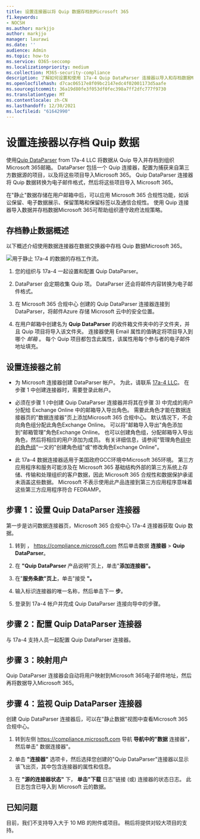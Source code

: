 ```yaml
---
title: 设置连接器以将 Quip 数据存档到Microsoft 365
f1.keywords:
- NOCSH
ms.author: markjjo
author: markjjo
manager: laurawi
ms.date: ''
audience: Admin
ms.topic: how-to
ms.service: O365-seccomp
ms.localizationpriority: medium
ms.collection: M365-security-compliance
description: 了解如何设置和使用 17a-4 Quip DataParser 连接器以导入和存档数据Microsoft 365。
ms.openlocfilehash: d7cac06517e8f09bc2147edc4f02001173d5aafe
ms.sourcegitcommit: 36a19d80fe3f053df0fec398a7ff2dfc777f9730
ms.translationtype: MT
ms.contentlocale: zh-CN
ms.lasthandoff: 12/30/2021
ms.locfileid: "61642990"
---
```

# <a name="set-up-a-connector-to-archive-quip-data"></a>设置连接器以存档 Quip 数据

使用[Quip DataParser](https://www.17a-4.com/quip-dataparser/) from 17a-4 LLC 将数据从 Quip 导入并存档到组织Microsoft 365邮箱。 DataParser 包括一个 Quip 连接器，配置为捕获来自第三方数据源的项目，以及将这些项目导入Microsoft 365。 Quip DataParser 连接器将 Quip 数据转换为电子邮件格式，然后将这些项目导入 Microsoft 365。

在"静止"数据存储在用户邮箱中后，可以应用 Microsoft 365 合规性功能，如诉讼保留、电子数据展示、保留策略和保留标签以及通信合规性。 使用 Quip 连接器导入数据并存档数据Microsoft 365可帮助组织遵守政府法规策略。

## <a name="overview-of-archiving-quip-data"></a>存档静止数据概述

以下概述介绍使用数据连接器在数据交换器中存档 Quip 数据Microsoft 365。

![用于静止 17a-4 的数据的存档工作流。](../media/QuipDataParserConnectorWorkflow.png)

1. 您的组织与 17a-4 一起设置和配置 Quip DataParser。

2. DataParser 会定期收集 Quip 项。 DataParser 还会将邮件内容转换为电子邮件格式。

3. 在 Microsoft 365 合规中心 创建的 Quip DataParser 连接器连接到 DataParser，将邮件Azure 存储 Microsoft 云中的安全位置。

4. 在用户邮箱中创建名为 **Quip DataParser** 的收件箱文件夹中的子文件夹，并且 Quip 项目将导入该文件夹。 连接器使用 Email 属性的值确定将项目导入到哪个 *邮箱* 。 每个 Quip 项目都包含此属性，该属性用每个参与者的电子邮件地址填充。

## <a name="before-you-set-up-a-connector"></a>设置连接器之前

- 为 Microsoft 连接器创建 DataParser 帐户。 为此，请联系 [17a-4 LLC](https://www.17a-4.com/contact/)。 在步骤 1 中创建连接器时，需要登录此帐户。

- 必须在步骤 1 (中创建 Quip DataParser 连接器并将其在步骤 3) 中完成的用户分配给 Exchange Online 中的邮箱导入导出角色。 需要此角色才能在数据连接器页的"数据连接器"页上添加Microsoft 365 合规中心。 默认情况下，不会向角色组分配此角色Exchange Online。 可以将"邮箱导入导出"角色添加到"邮箱管理"角色Exchange Online。 也可以创建角色组，分配邮箱导入导出角色，然后将相应的用户添加为成员。 有关详细信息，请参阅"管理角色[组中的角色组](/Exchange/permissions-exo/role-groups#create-role-groups)"[](/Exchange/permissions-exo/role-groups#modify-role-groups)一文的"创建角色组"或"修改角色Exchange Online"。

- 此 17a-4 数据连接器适用于美国政府GCC环境中Microsoft 365环境。 第三方应用程序和服务可能涉及在 Microsoft 365 基础结构外部的第三方系统上存储、传输和处理组织的客户数据，因此 Microsoft 365 合规性和数据保护承诺未涵盖这些数据。 Microsoft 不表示使用此产品连接到第三方应用程序意味着这些第三方应用程序符合 FEDRAMP。

## <a name="step-1-set-up-a-quip-dataparser-connector"></a>步骤 1：设置 Quip DataParser 连接器

第一步是访问数据连接器页，Microsoft 365 合规中心 17a-4 连接器获取 Quip 数据。

1. 转到 ， <https://compliance.microsoft.com> 然后单击数据 **连接器**  >  **Quip DataParser**。

2. 在 **"Quip DataParser** 产品说明"页上，单击"**添加连接器"。**

3. 在"**服务条款"页上**，单击"接受 **"。**

4. 输入标识连接器的唯一名称，然后单击下一 **步**。

5. 登录到 17a-4 帐户并完成 Quip DataParser 连接向导中的步骤。

## <a name="step-2-configure-the-quip-dataparser-connector"></a>步骤 2：配置 Quip DataParser 连接器

与 17a-4 支持人员一起配置 Quip DataParser 连接器。

## <a name="step-3-map-users"></a>步骤 3：映射用户

Quip DataParser 连接器会自动将用户映射到Microsoft 365电子邮件地址，然后再将数据导入Microsoft 365。

## <a name="step-4-monitor-the-quip-dataparser-connector"></a>步骤 4：监视 Quip DataParser 连接器

创建 Quip DataParser 连接器后，可以在"静止数据"视图中查看Microsoft 365 合规中心。

1. 转到左侧 <https://compliance.microsoft.com> 导航 **导航中的"数据** 连接器"，然后单击" 数据连接器"。

2. 单击 **"连接器"** 选项卡，然后选择您创建的"Quip DataParser"连接器以显示该飞出页，其中包含连接器的属性和信息。

3. 在 **"源的连接器状态"** 下， **单击"下载** 日志"链接 (或) 连接器的状态日志。 此日志包含已导入到 Microsoft 云的数据。

## <a name="known-issues"></a>已知问题

目前，我们不支持导入大于 10 MB 的附件或项目。 稍后将提供对较大项目的支持。
